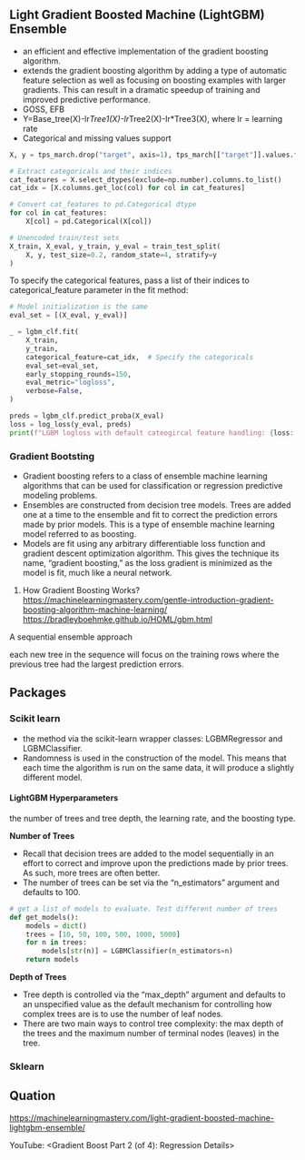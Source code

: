 
## Light Gradient Boosted Machine (LightGBM) Ensemble

- an efficient and effective implementation of the gradient boosting algorithm.
- extends the gradient boosting algorithm by adding a type of automatic feature selection as well as focusing on boosting examples with larger gradients. This can result in a dramatic speedup of training and improved predictive performance.
- GOSS, EFB
- Y=Base_tree(X)-lr*Tree1(X)-lr*Tree2(X)-lr*Tree3(X), where lr = learning rate
- Categorical and missing values support


```python
X, y = tps_march.drop("target", axis=1), tps_march[["target"]].values.flatten()

# Extract categoricals and their indices
cat_features = X.select_dtypes(exclude=np.number).columns.to_list()
cat_idx = [X.columns.get_loc(col) for col in cat_features]

# Convert cat_features to pd.Categorical dtype
for col in cat_features:
    X[col] = pd.Categorical(X[col])

# Unencoded train/test sets
X_train, X_eval, y_train, y_eval = train_test_split(
    X, y, test_size=0.2, random_state=4, stratify=y
)
```
To specify the categorical features, pass a list of their indices to categorical_feature parameter in the fit method:

```python
# Model initialization is the same
eval_set = [(X_eval, y_eval)]

_ = lgbm_clf.fit(
    X_train,
    y_train,
    categorical_feature=cat_idx,  # Specify the categoricals
    eval_set=eval_set,
    early_stopping_rounds=150,
    eval_metric="logloss",
    verbose=False,
)

preds = lgbm_clf.predict_proba(X_eval)
loss = log_loss(y_eval, preds)
print(f"LGBM logloss with default cateogircal feature handling: {loss:.5f}")

```
### Gradient Bootsting
- Gradient boosting refers to a class of ensemble machine learning algorithms that can be used for classification or regression predictive modeling problems.
- Ensembles are constructed from decision tree models. Trees are added one at a time to the ensemble and fit to correct the prediction errors made by prior models. This is a type of ensemble machine learning model referred to as boosting.
- Models are fit using any arbitrary differentiable loss function and gradient descent optimization algorithm. This gives the technique its name, “gradient boosting,” as the loss gradient is minimized as the model is fit, much like a neural network.

1. How Gradient Boosting Works?
<https://machinelearningmastery.com/gentle-introduction-gradient-boosting-algorithm-machine-learning/>  
<https://bradleyboehmke.github.io/HOML/gbm.html>

A sequential ensemble approach

 each new tree in the sequence will focus on the training rows where the previous tree had the largest prediction errors.

## Packages
### Scikit learn
- the method via the scikit-learn wrapper classes: LGBMRegressor and LGBMClassifier. 
- Randomness is used in the construction of the model. This means that each time the algorithm is run on the same data, it will produce a slightly different model.

#### LightGBM Hyperparameters
the number of trees and tree depth, the learning rate, and the boosting type.

**Number of Trees**
- Recall that decision trees are added to the model sequentially in an effort to correct and improve upon the predictions made by prior trees. As such, more trees are often better.
- The number of trees can be set via the “n_estimators” argument and defaults to 100.

```python
# get a list of models to evaluate. Test different number of trees
def get_models():
	models = dict()
	trees = [10, 50, 100, 500, 1000, 5000]
	for n in trees:
		models[str(n)] = LGBMClassifier(n_estimators=n)
	return models
```

**Depth of Trees**
- Tree depth is controlled via the “max_depth” argument and defaults to an unspecified value as the default mechanism for controlling how complex trees are is to use the number of leaf nodes.
- There are two main ways to control tree complexity: the max depth of the trees and the maximum number of terminal nodes (leaves) in the tree. 

### Sklearn

## Quation
<https://machinelearningmastery.com/light-gradient-boosted-machine-lightgbm-ensemble/>

YouTube:
<Gradient Boost Part 2 (of 4): Regression Details>